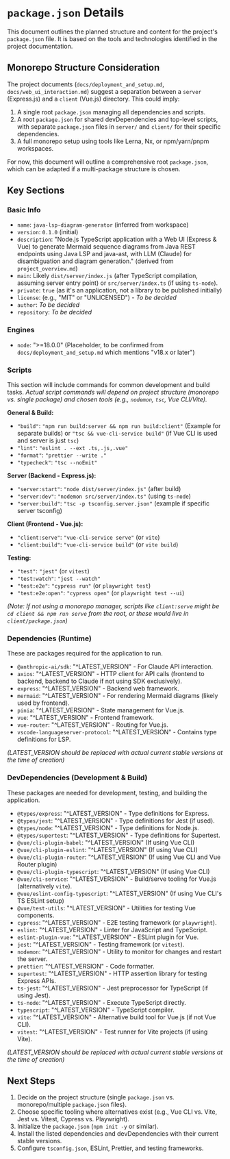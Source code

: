 # `package.json` Details

This document outlines the planned structure and content for the project's `package.json` file. It is based on the tools and technologies identified in the project documentation.

## Monorepo Structure Consideration

The project documents (`docs/deployment_and_setup.md`, `docs/web_ui_interaction.md`) suggest a separation between a `server` (Express.js) and a `client` (Vue.js) directory. This could imply:
1.  A single root `package.json` managing all dependencies and scripts.
2.  A root `package.json` for shared devDependencies and top-level scripts, with separate `package.json` files in `server/` and `client/` for their specific dependencies.
3.  A full monorepo setup using tools like Lerna, Nx, or npm/yarn/pnpm workspaces.

For now, this document will outline a comprehensive root `package.json`, which can be adapted if a multi-package structure is chosen.

## Key Sections

### Basic Info
-   `name`: `java-lsp-diagram-generator` (inferred from workspace)
-   `version`: `0.1.0` (initial)
-   `description`: "Node.js TypeScript application with a Web UI (Express & Vue) to generate Mermaid sequence diagrams from Java REST endpoints using Java LSP and java-ast, with LLM (Claude) for disambiguation and diagram generation." (derived from `project_overview.md`)
-   `main`: Likely `dist/server/index.js` (after TypeScript compilation, assuming server entry point) or `src/server/index.ts` (if using `ts-node`).
-   `private`: `true` (as it's an application, not a library to be published initially)
-   `license`: (e.g., "MIT" or "UNLICENSED") - *To be decided*
-   `author`: *To be decided*
-   `repository`: *To be decided*

### Engines
-   `node`: ">=18.0.0" (Placeholder, to be confirmed from `docs/deployment_and_setup.md` which mentions "v18.x or later")

### Scripts

This section will include commands for common development and build tasks.
*Actual script commands will depend on project structure (monorepo vs. single package) and chosen tools (e.g., `nodemon`, `tsc`, Vue CLI/Vite).*

**General & Build:**
-   `"build"`: `"npm run build:server && npm run build:client"` (Example for separate builds) or `"tsc && vue-cli-service build"` (if Vue CLI is used and server is just `tsc`)
-   `"lint"`: `"eslint . --ext .ts,.js,.vue"`
-   `"format"`: `"prettier --write ."`
-   `"typecheck"`: `"tsc --noEmit"`

**Server (Backend - Express.js):**
-   `"server:start"`: `"node dist/server/index.js"` (after build)
-   `"server:dev"`: `"nodemon src/server/index.ts"` (using `ts-node`)
-   `"server:build"`: `"tsc -p tsconfig.server.json"` (example if specific server tsconfig)

**Client (Frontend - Vue.js):**
-   `"client:serve"`: `"vue-cli-service serve"` (or `vite`)
-   `"client:build"`: `"vue-cli-service build"` (or `vite build`)

**Testing:**
-   `"test"`: `"jest"` (or `vitest`)
-   `"test:watch"`: `"jest --watch"`
-   `"test:e2e"`: `"cypress run"` (or `playwright test`)
-   `"test:e2e:open"`: `"cypress open"` (or `playwright test --ui`)

*(Note: If not using a monorepo manager, scripts like `client:serve` might be `cd client && npm run serve` from the root, or these would live in `client/package.json`)*

### Dependencies (Runtime)

These are packages required for the application to run.
-   `@anthropic-ai/sdk`: "^LATEST_VERSION" - For Claude API interaction.
-   `axios`: "^LATEST_VERSION" - HTTP client for API calls (frontend to backend, backend to Claude if not using SDK exclusively).
-   `express`: "^LATEST_VERSION" - Backend web framework.
-   `mermaid`: "^LATEST_VERSION" - For rendering Mermaid diagrams (likely used by frontend).
-   `pinia`: "^LATEST_VERSION" - State management for Vue.js.
-   `vue`: "^LATEST_VERSION" - Frontend framework.
-   `vue-router`: "^LATEST_VERSION" - Routing for Vue.js.
-   `vscode-languageserver-protocol`: "^LATEST_VERSION" - Contains type definitions for LSP.

*(LATEST_VERSION should be replaced with actual current stable versions at the time of creation)*

### DevDependencies (Development & Build)

These packages are needed for development, testing, and building the application.
-   `@types/express`: "^LATEST_VERSION" - Type definitions for Express.
-   `@types/jest`: "^LATEST_VERSION" - Type definitions for Jest (if used).
-   `@types/node`: "^LATEST_VERSION" - Type definitions for Node.js.
-   `@types/supertest`: "^LATEST_VERSION" - Type definitions for Supertest.
-   `@vue/cli-plugin-babel`: "^LATEST_VERSION" (If using Vue CLI)
-   `@vue/cli-plugin-eslint`: "^LATEST_VERSION" (If using Vue CLI)
-   `@vue/cli-plugin-router`: "^LATEST_VERSION" (If using Vue CLI and Vue Router plugin)
-   `@vue/cli-plugin-typescript`: "^LATEST_VERSION" (If using Vue CLI)
-   `@vue/cli-service`: "^LATEST_VERSION" - Build/serve tooling for Vue.js (alternatively `vite`).
-   `@vue/eslint-config-typescript`: "^LATEST_VERSION" (If using Vue CLI's TS ESLint setup)
-   `@vue/test-utils`: "^LATEST_VERSION" - Utilities for testing Vue components.
-   `cypress`: "^LATEST_VERSION" - E2E testing framework (or `playwright`).
-   `eslint`: "^LATEST_VERSION" - Linter for JavaScript and TypeScript.
-   `eslint-plugin-vue`: "^LATEST_VERSION" - ESLint plugin for Vue.
-   `jest`: "^LATEST_VERSION" - Testing framework (or `vitest`).
-   `nodemon`: "^LATEST_VERSION" - Utility to monitor for changes and restart the server.
-   `prettier`: "^LATEST_VERSION" - Code formatter.
-   `supertest`: "^LATEST_VERSION" - HTTP assertion library for testing Express APIs.
-   `ts-jest`: "^LATEST_VERSION" - Jest preprocessor for TypeScript (if using Jest).
-   `ts-node`: "^LATEST_VERSION" - Execute TypeScript directly.
-   `typescript`: "^LATEST_VERSION" - TypeScript compiler.
-   `vite`: "^LATEST_VERSION" - Alternative build tool for Vue.js (if not Vue CLI).
-   `vitest`: "^LATEST_VERSION" - Test runner for Vite projects (if using Vite).

*(LATEST_VERSION should be replaced with actual current stable versions at the time of creation)*

## Next Steps
1.  Decide on the project structure (single `package.json` vs. monorepo/multiple `package.json` files).
2.  Choose specific tooling where alternatives exist (e.g., Vue CLI vs. Vite, Jest vs. Vitest, Cypress vs. Playwright).
3.  Initialize the `package.json` (`npm init -y` or similar).
4.  Install the listed dependencies and devDependencies with their current stable versions.
5.  Configure `tsconfig.json`, ESLint, Prettier, and testing frameworks. 